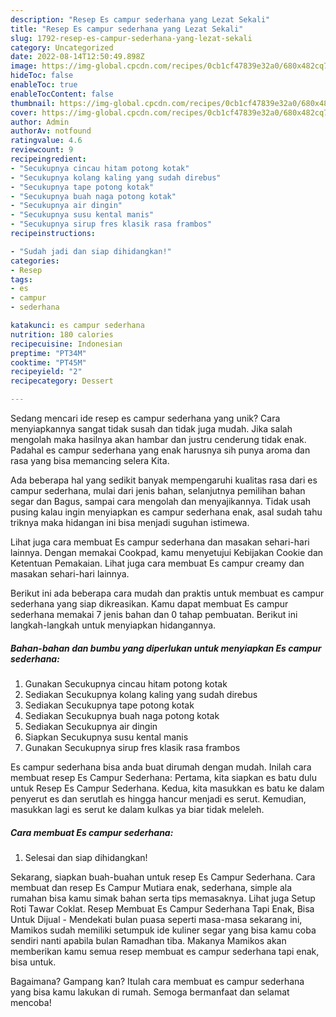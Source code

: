 ```yaml
---
description: "Resep Es campur sederhana yang Lezat Sekali"
title: "Resep Es campur sederhana yang Lezat Sekali"
slug: 1792-resep-es-campur-sederhana-yang-lezat-sekali
category: Uncategorized
date: 2022-08-14T12:50:49.898Z
image: https://img-global.cpcdn.com/recipes/0cb1cf47839e32a0/680x482cq70/es-campur-sederhana-foto-resep-utama.jpg
hideToc: false
enableToc: true
enableTocContent: false
thumbnail: https://img-global.cpcdn.com/recipes/0cb1cf47839e32a0/680x482cq70/es-campur-sederhana-foto-resep-utama.jpg
cover: https://img-global.cpcdn.com/recipes/0cb1cf47839e32a0/680x482cq70/es-campur-sederhana-foto-resep-utama.jpg
author: Admin
authorAv: notfound
ratingvalue: 4.6
reviewcount: 9
recipeingredient:
- "Secukupnya cincau hitam potong kotak"
- "Secukupnya kolang kaling yang sudah direbus"
- "Secukupnya tape potong kotak"
- "Secukupnya buah naga potong kotak"
- "Secukupnya air dingin"
- "Secukupnya susu kental manis"
- "Secukupnya sirup fres klasik rasa frambos"
recipeinstructions:

- "Sudah jadi dan siap dihidangkan!"
categories:
- Resep
tags:
- es
- campur
- sederhana

katakunci: es campur sederhana 
nutrition: 180 calories
recipecuisine: Indonesian
preptime: "PT34M"
cooktime: "PT45M"
recipeyield: "2"
recipecategory: Dessert

---
```





Sedang mencari ide resep es campur sederhana yang unik? Cara menyiapkannya sangat tidak susah dan tidak juga mudah. Jika salah mengolah maka hasilnya akan hambar dan justru cenderung tidak enak. Padahal es campur sederhana yang enak harusnya sih punya aroma dan rasa yang bisa memancing selera Kita.





Ada beberapa hal yang sedikit banyak mempengaruhi kualitas rasa dari es campur sederhana, mulai dari jenis bahan, selanjutnya pemilihan bahan segar dan Bagus, sampai cara mengolah dan menyajikannya. Tidak usah pusing kalau ingin menyiapkan es campur sederhana enak,      asal sudah tahu triknya maka hidangan ini bisa menjadi suguhan istimewa.














Lihat juga cara membuat Es campur sederhana dan masakan sehari-hari lainnya. Dengan memakai Cookpad, kamu menyetujui Kebijakan Cookie dan Ketentuan Pemakaian. Lihat juga cara membuat Es campur creamy dan masakan sehari-hari lainnya.






Berikut ini ada beberapa cara mudah dan praktis untuk membuat es campur sederhana yang siap dikreasikan. Kamu dapat membuat Es campur sederhana memakai 7 jenis bahan dan 0 tahap pembuatan. Berikut ini langkah-langkah untuk menyiapkan hidangannya.

<!--inarticleads1-->

##### Bahan-bahan dan bumbu yang diperlukan untuk menyiapkan Es campur sederhana:

1. Gunakan Secukupnya cincau hitam potong kotak
1. Sediakan Secukupnya kolang kaling yang sudah direbus
1. Sediakan Secukupnya tape potong kotak
1. Sediakan Secukupnya buah naga potong kotak
1. Sediakan Secukupnya air dingin
1. Siapkan Secukupnya susu kental manis
1. Gunakan Secukupnya sirup fres klasik rasa frambos


Es campur sederhana bisa anda buat dirumah dengan mudah. Inilah cara membuat resep Es Campur Sederhana: Pertama, kita siapkan es batu dulu untuk Resep Es Campur Sederhana. Kedua, kita masukkan es batu ke dalam penyerut es dan serutlah es hingga hancur menjadi es serut. Kemudian, masukkan lagi es serut ke dalam kulkas ya biar tidak meleleh. 

<!--inarticleads2-->

##### Cara membuat Es campur sederhana:


1. Selesai dan siap dihidangkan!

Sekarang, siapkan buah-buahan untuk resep Es Campur Sederhana. Cara membuat dan resep Es Campur Mutiara enak, sederhana, simple ala rumahan bisa kamu simak bahan serta tips memasaknya. Lihat juga Setup Roti Tawar Coklat. Resep Membuat Es Campur Sederhana Tapi Enak, Bisa Untuk Dijual - Mendekati bulan puasa seperti masa-masa sekarang ini, Mamikos sudah memiliki setumpuk ide kuliner segar yang bisa kamu coba sendiri nanti apabila bulan Ramadhan tiba. Makanya Mamikos akan memberikan kamu semua resep membuat es campur sederhana tapi enak, bisa untuk. 

Bagaimana? Gampang kan? Itulah cara membuat es campur sederhana yang bisa kamu lakukan di rumah. Semoga bermanfaat dan selamat mencoba!
